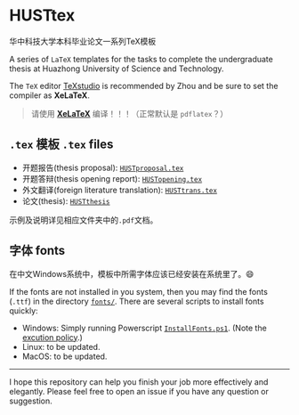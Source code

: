 # HUSTtex
华中科技大学本科毕业论文一系列TeX模板

A series of `LaTeX` templates for the tasks to complete the undergraduate thesis at Huazhong University of Science and Technology. 

The `TeX` editor [TeXstudio](https://www.texstudio.org/) is recommended by Zhou and be sure to set the compiler as **XeLaTeX**. 

> 请使用 [**XeLaTeX**](https://en.wikipedia.org/wiki/XeTeX) 编译！！！（正常默认是 `pdflatex`？）

## `.tex` 模板 `.tex` files
- 开题报告(thesis proposal): [`HUSTproposal.tex`](HUSTproposal\HUSTproposal.tex)
- 开题答辩(thesis opening report): [`HUSTopening.tex`](HUSTopening\HUSTopening.tex)
- 外文翻译(foreign literature translation): [`HUSTtrans.tex`](HUSTtrans/HUSTtrans.tex)
- 论文(thesis): [`HUSTthesis`](HUSTthesis/HUSTthesis.tex)
  
示例及说明详见相应文件夹中的`.pdf`文档。

## 字体 fonts
在中文Windows系统中，模板中所需字体应该已经安装在系统里了。😄 

If the fonts are not installed in you system, then you may find the fonts (`.ttf`) in the directory [`fonts/`](fonts/). There are several scripts to install fonts quickly:
- Windows: Simply running Powerscript [`InstallFonts.ps1`](InstallFonts.ps1). (Note the [excution policy](https://docs.microsoft.com/en-us/powershell/module/microsoft.powershell.core/about/about_execution_policies?view=powershell-7.1).)
- Linux: to be updated.
- MacOS: to be updated.

---
I hope this repository can help you finish your job more effectively and elegantly. Please feel free to open an issue if you have any question or suggestion. 


